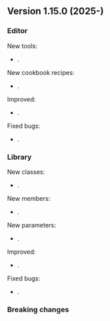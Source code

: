 ## Version 1.15.0 (2025-)

### Editor
New tools:
- .

New cookbook recipes:
- .

Improved:
- .

Fixed bugs:
- .

### Library
New classes:
- .

New members:
- .

New parameters:
- .

Improved:
- .

Fixed bugs:
- .

### Breaking changes

